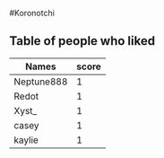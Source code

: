 #Koronotchi
## Table of people who liked
Names | score
--- | ---
Neptune888 | 1
Redot | 1
Xyst_ | 1
casey | 1
kaylie | 1
